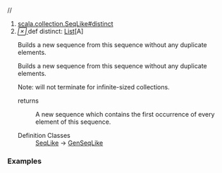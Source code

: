 //
<ol>
<li><a href="https://www.scala-lang.org/api/2.12.3/scala/collection/immutable/List.html#distinct:Repr">scala.collection.SeqLike#distinct</a></li>
<li name="scala.collection.SeqLike#distinct" visbl="pub" class="indented0 " data-isabs="false" fullcomment="yes" group="Ungrouped"> <a id="distinct:Repr"></a><a id="distinct:List[A]"></a> <span class="permalink"> <a href="../../../scala/collection/immutable/List.html#distinct:Repr" title="Permalink"> <i class="material-icons"></i> </a> </span> <span class="modifier_kind"> <span class="modifier"></span> <span class="kind">def</span> </span> <span class="symbol"> <span class="name">distinct</span><span class="result">: <a href="" class="extype" name="scala.collection.immutable.List">List</a>[<span class="extype" name="scala.collection.immutable.List.A">A</span>]</span> </span> <p class="shortcomment cmt">Builds a new sequence from this sequence without any duplicate elements.</p>
 <div class="fullcomment">
  <div class="comment cmt">
   <p>Builds a new sequence from this sequence without any duplicate elements.</p>
   <p> Note: will not terminate for infinite-sized collections.</p>
  </div>
  <dl class="paramcmts block">
   <dt>
    returns
   </dt>
   <dd class="cmt">
    <p>A new sequence which contains the first occurrence of every element of this sequence.</p>
   </dd>
  </dl>
  <dl class="attributes block"> 
   <dt>
    Definition Classes
   </dt>
   <dd>
    <a href="../SeqLike.html" class="extype" name="scala.collection.SeqLike">SeqLike</a> → 
    <a href="../GenSeqLike.html" class="extype" name="scala.collection.GenSeqLike">GenSeqLike</a>
   </dd>
  </dl>
 </div> </li>
        </ol>


### Examples





























